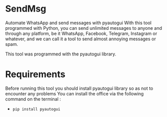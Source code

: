 # SendMsg
Automate WhatsApp and send messages with pyautogui
With this tool programmed with Python, you can send unlimited messages to anyone and through any platform, be it WhatsApp, Facebook, Telegram, Instagram or whatever, and we can call it a tool to send almost annoying messages or spam.

This tool was programmed with the pyautogui library.


# Requirements
Before running this tool you should install pyautogui library so as not to encounter any problems
You can install the office via the following command on the terminal :
* `pip install pyautogui`


